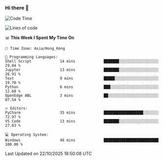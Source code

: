 ### Hi there 👋

<!--
**RoiexLee/RoiexLee** is a ✨ _special_ ✨ repository because its `README.md` (this file) appears on your GitHub profile.

Here are some ideas to get you started:

- 🔭 I’m currently working on ...
- 🌱 I’m currently learning ...
- 👯 I’m looking to collaborate on ...
- 🤔 I’m looking for help with ...
- 💬 Ask me about ...
- 📫 How to reach me: ...
- 😄 Pronouns: ...
- ⚡ Fun fact: ...
-->

<!--START_SECTION:waka-->
![Code Time](http://img.shields.io/badge/Code%20Time-1%2C233%20hrs%2042%20mins-blue)

![Lines of code](https://img.shields.io/badge/From%20Hello%20World%20I%27ve%20Written-41.6%20thousand%20lines%20of%20code-blue)

📊 **This Week I Spent My Time On** 

```text
🕑︎ Time Zone: Asia/Hong_Kong

💬 Programming Languages: 
Shell Script             14 mins             ███████░░░░░░░░░░░░░░░░░░   29.84 % 
Jupyter                  13 mins             ███████░░░░░░░░░░░░░░░░░░   26.91 % 
Text                     9 mins              █████░░░░░░░░░░░░░░░░░░░░   19.70 % 
Python                   6 mins              ███░░░░░░░░░░░░░░░░░░░░░░   12.68 % 
OpenEdge ABL             3 mins              ██░░░░░░░░░░░░░░░░░░░░░░░   07.54 % 

🔥 Editors: 
PyCharm                  35 mins             ██████████████████░░░░░░░   72.97 % 
VS Code                  13 mins             ███████░░░░░░░░░░░░░░░░░░   27.03 % 

💻 Operating System: 
Windows                  48 mins             █████████████████████████   100.00 % 
```


 Last Updated on 22/10/2025 18:50:08 UTC
<!--END_SECTION:waka-->
